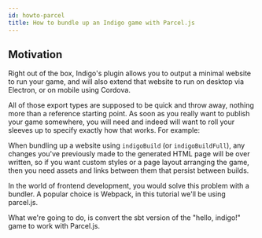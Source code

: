 ```yaml
---
id: howto-parcel
title: How to bundle up an Indigo game with Parcel.js
---
```


## Motivation

Right out of the box, Indigo's plugin allows you to output a minimal website to run your game, and will also extend that website to run on desktop via Electron, or on mobile using Cordova.

All of those export types are supposed to be quick and throw away, nothing more than a reference starting point. As soon as you really want to publish your game somewhere, you will need and indeed will want to roll your sleeves up to specify exactly how that works. For example:

When bundling up a website using `indigoBuild` (or `indigoBuildFull`), any changes you've previously made to the generated HTML page will be over written, so if you want custom styles or a page layout arranging the game, then you need assets and links between them that persist between builds.

In the world of frontend development, you would solve this problem with a bundler. A popular choice is Webpack, in this tutorial we'll be using parcel.js.

What we're going to do, is convert the sbt version of the "hello, indigo!" game to work with Parcel.js.
